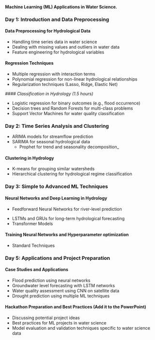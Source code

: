 #### Machine Learning (ML) Applications in Water Science.

### Day 1: Introduction and Data Preprocessing

#### Data Preprocessing for Hydrological Data 

- Handling time series data in water science
- Dealing with missing values and outliers in water data
- Feature engineering for hydrological variables

#### Regression Techniques 

- Multiple regression with interaction terms
- Polynomial regression for non-linear hydrological relationships
- Regularization techniques (Lasso, Ridge, Elastic Net)

_#### Classification in Hydrology (1.5 hours)_

- Logistic regression for binary outcomes (e.g., flood occurrence)
- Decision trees and Random Forests for multi-class problems
- Support Vector Machines for water quality classification


### Day 2: Time Series Analysis and Clustering

- ARIMA models for streamflow prediction
- SARIMA for seasonal hydrological data
  - Prophet for trend and seasonality decomposition_


#### Clustering in Hydrology

- K-means for grouping similar watersheds
- Hierarchical clustering for hydrological regime classification


<!-- #### Dimensionality Reduction and Ensemble Methods

- PCA for simplifying complex hydrological datasets
- Ensemble methods (bagging, boosting) for improved predictions -->


### Day 3: Simple to Advanced ML Techniques


#### Neural Networks and Deep Learning in Hydrology

- Feedforward Neural Networks for river-level prediction
<!-- - CNNs for analyzing satellite imagery of water bodies -->
- LSTMs and GRUs for long-term hydrological forecasting
- Transformer Models

#### Training Neural Networks and Hyperparameter optimization
- Standard Techniques

### Day 5: Applications and Project Preparation


#### Case Studies and Applications

- Flood prediction using neural networks
- Groundwater level forecasting with LSTM networks
- Water quality assessment using CNN on satellite data
- Drought prediction using multiple ML techniques


#### Hackathon Preparation and Best Practices (Add it to the PowerPoint)

- Discussing potential project ideas
- Best practices for ML projects in water science
- Model evaluation and validation techniques specific to water science data
